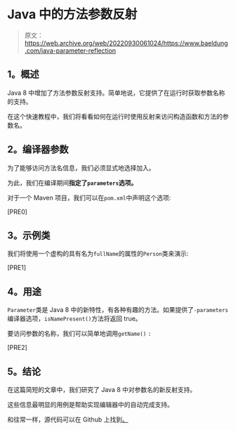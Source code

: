 # Java 中的方法参数反射

> 原文：<https://web.archive.org/web/20220930061024/https://www.baeldung.com/java-parameter-reflection>

## **1。概述**

Java 8 中增加了方法参数反射支持。简单地说，它提供了在运行时获取参数名称的支持。

在这个快速教程中，我们将看看如何在运行时使用反射来访问构造函数和方法的参数名。

## **2。编译器参数**

为了能够访问方法名信息，我们必须显式地选择加入。

为此，我们在编译期间**指定了`parameters`选项。**

对于一个 Maven 项目，我们可以在`pom.xml`中声明这个选项:

[PRE0]

## **3。示例类**

我们将使用一个虚构的具有名为`fullName`的属性的`Person`类来演示:

[PRE1]

## **4。用途**

`Parameter`类是 Java 8 中的新特性，有各种有趣的方法。如果提供了`-parameters`编译器选项，`isNamePresent()`方法将返回 true。

要访问参数的名称，我们可以简单地调用`getName()` `:`

[PRE2]

## **5。结论**

在这篇简短的文章中，我们研究了 Java 8 中对参数名的新反射支持。

这些信息最明显的用例是帮助实现编辑器中的自动完成支持。

和往常一样，源代码可以在 Github 上找到[。](https://web.archive.org/web/20220926200947/https://github.com/eugenp/tutorials/tree/master/core-java-modules/core-java-reflection)